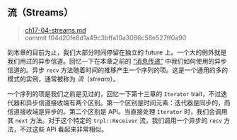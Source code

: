 ## 流（Streams）

> [ch17-04-streams.md](https://github.com/rust-lang/book/blob/main/src/ch17-04-streams.md)
> <br>
> commit f04d20fe8d1a49c3bffa10a3086c58e527ff0a90

到本章的目前为止，我们大部分时间停留在独立的 future 上。一个大的例外就是我们用过的异步信道。回忆一下在本章之前的 [“消息传递”][17-02-messages] 中我们如何使用的异步信道的。异步 `recv` 方法随着时间的推移产生一个序列的项。这是一个通用的多的模式的实例，通常被称为 *流*（*stream*）。

一个序列的项是我们之前是见过的，回忆一下第十三章的 `Iterator` trait，不过迭代器和异步信道接收端有两个区别。第一个区别是时间元素：迭代器是同步的，而信道接收端是异步的。第二个区别是 API。当直接处理 `Iterator` 时，我们会调用其 `next` 方法。对于这个特定的 `trpl::Receiver` 流，我们调用一个异步的 `recv` 方法，不过这些 API 看起来非常相似。



[17-02-messages]: ch17-02-concurrency-with-async.html#消息传递
